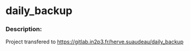 daily_backup
===========

### Description:

Project transfered to https://gitlab.in2p3.fr/herve.suaudeau/daily_backup
